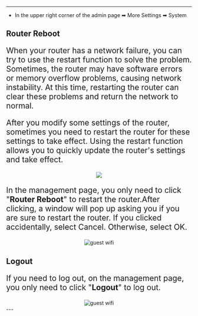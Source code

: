 <style>
    .text {
        font-size: 21px; 
    }
</style>
---
- In the upper right corner of the admin page ➡ More Settings  ➡ System
## __Router Reboot__
<p class="text">
When your router has a network failure, you can try to use the restart function to solve the problem. Sometimes, the router may have software errors or memory overflow problems, causing network instability. At this time, restarting the router can clear these problems and return the network to normal.
</p>
<p class="text">
After you modify some settings of the router, sometimes you need to restart the router for these settings to take effect. Using the restart function allows you to quickly update the router's settings and take effect.
</p>

<div style="text-align: center;">
    <img class="boxshadow" src="/images/reboot01.png">
</div>
<p class="text">
In the management page, you only need to click "<b>Router Reboot</b>" to restart the router.After clicking, a window will pop up asking you if you are sure to restart the router. If you clicked accidentally, select Cancel. Otherwise, select OK.
</p>

<div style="text-align: center;">
    <img alt="guest wifi" class="boxshadow" src="/images/reboot.png">
</div>

## __Logout__
<p class="text">
If you need to log out, on the management page, you only need to click "<b>Logout</b>" to log out.
</p>
<div style="text-align: center;">
    <img alt="guest wifi" class="boxshadow" src="/images/logout.png">
</div>
---